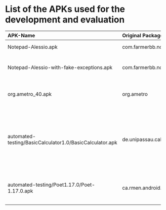 # List of the APKs used for the development and evaluation


|APK-Name    | Original Package Name | Version | Note|
|:-----------|:----------------------|:--------|:----|
|Notepad-Alessio.apk | com.farmerbb.notepad | 109 | Modified version with logging
|Notepad-Alessio-with-fake-exceptions.apk | com.farmerbb.notepad | 109 | Modified version /with injected Runtime Exceptions
|org.ametro_40.apk | org.ametro | 40 | This app uses backgroun/async tasks to download maps
|automated-testing/BasicCalculator1.0/BasicCalculator.apk | de.unipassau.calculator | 1.0 | A very basic math expression evaluator, which uses two activities and throws an exception when entered a specific input (default: 13)
|automated-testing/Poet1.17.0/Poet-1.17.0.apk | ca.rmen.android.poetassistant | 1.17.0 | One of the droixbench apps whose crash can be easily replicated
